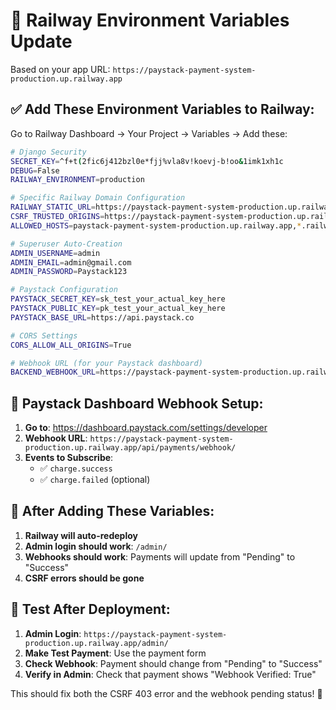 # 🚀 Railway Environment Variables Update

Based on your app URL: `https://paystack-payment-system-production.up.railway.app`

## ✅ **Add These Environment Variables to Railway:**

Go to Railway Dashboard → Your Project → Variables → Add these:

```bash
# Django Security
SECRET_KEY=^f+t(2fic6j412bzl0e*fjj%vla8v!koevj-b!oo&1imk1xh1c
DEBUG=False
RAILWAY_ENVIRONMENT=production

# Specific Railway Domain Configuration
RAILWAY_STATIC_URL=https://paystack-payment-system-production.up.railway.app
CSRF_TRUSTED_ORIGINS=https://paystack-payment-system-production.up.railway.app
ALLOWED_HOSTS=paystack-payment-system-production.up.railway.app,*.railway.app,*.up.railway.app

# Superuser Auto-Creation
ADMIN_USERNAME=admin
ADMIN_EMAIL=admin@gmail.com
ADMIN_PASSWORD=Paystack123

# Paystack Configuration
PAYSTACK_SECRET_KEY=sk_test_your_actual_key_here
PAYSTACK_PUBLIC_KEY=pk_test_your_actual_key_here
PAYSTACK_BASE_URL=https://api.paystack.co

# CORS Settings
CORS_ALLOW_ALL_ORIGINS=True

# Webhook URL (for your Paystack dashboard)
BACKEND_WEBHOOK_URL=https://paystack-payment-system-production.up.railway.app/api/payments/webhook/
```

## 🔧 **Paystack Dashboard Webhook Setup:**

1. **Go to**: https://dashboard.paystack.com/settings/developer
2. **Webhook URL**: `https://paystack-payment-system-production.up.railway.app/api/payments/webhook/`
3. **Events to Subscribe**: 
   - ✅ `charge.success`
   - ✅ `charge.failed` (optional)

## 🎯 **After Adding These Variables:**

1. **Railway will auto-redeploy**
2. **Admin login should work**: `/admin/`
3. **Webhooks should work**: Payments will update from "Pending" to "Success"
4. **CSRF errors should be gone**

## 🚀 **Test After Deployment:**

1. **Admin Login**: `https://paystack-payment-system-production.up.railway.app/admin/`
2. **Make Test Payment**: Use the payment form
3. **Check Webhook**: Payment should change from "Pending" to "Success"
4. **Verify in Admin**: Check that payment shows "Webhook Verified: True"

This should fix both the CSRF 403 error and the webhook pending status! 🎉